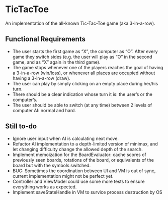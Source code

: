 # TicTacToe

An implementation of the all-known Tic-Tac-Toe game (aka 3-in-a-row).

## Functional Requirements
- The user starts the first game as “X”, the computer as “O”. After every game they switch sides (e.g. the user will play as “O” in the second game, and as “X” again in the third
game).
- The game stops whenever one of the players reaches the goal of having a 3-in-a-row (win/loss), or whenever all places are occupied without having a 3-in-a-row (draw).
- The user can play by simply clicking on an empty place during her/his turn.
- There should be a clear indication whose turn it is: the user’s or the computer’s.
- The user should be able to switch (at any time) between 2 levels of computer AI: normal and hard.

## Still to-do

- Ignore user input when AI is calculating next move.
- Refactor AI implementation to a depth-limited version of minimax, and let changing difficulty change the allowed depth of the search.
- Implement memoization for the BoardEvaluator: cache scores of previously seen boards, rotations of the board, or equivalents of the board but with the symbols switched.
- BUG: Sometimes the coordination between UI and VM is out of sync, current implementation might not be perfect yet.
- Controller and ViewModel could use some more tests to ensure everything works as expected.
- Implement saveStateHandle in VM to survice process destruction by OS
